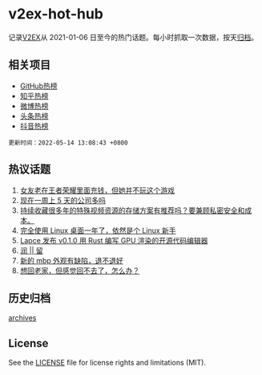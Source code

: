 # v2ex-hot-hub

 记录[V2EX](https://www.v2ex.com/)从 2021-01-06 日至今的热门话题。每小时抓取一次数据，按天[归档](archives)。
 
 ## 相关项目

- [GitHub热榜](https://github.com/snaildev/github-hot-hub)
- [知乎热榜](https://github.com/snaildev/zhihu-hot-hub)
- [微博热榜](https://github.com/snaildev/weibo-hot-hub)
- [头条热榜](https://github.com/snaildev/toutiao-hot-hub)
- [抖音热榜](https://github.com/snaildev/douyin-hot-hub)


 `更新时间：2022-05-14 13:08:43 +0800`

## 热议话题

1. [女友老在王者荣耀里面充钱，但她并不玩这个游戏](https://www.v2ex.com/t/852724)
1. [现在一周上 5 天的公司多吗](https://www.v2ex.com/t/852650)
1. [持续收藏很多年的特殊视频资源的存储方案有推荐吗？要兼顾私密安全和成本。](https://www.v2ex.com/t/852632)
1. [完全使用 Linux 桌面一年了，依然是个 Linux 新手](https://www.v2ex.com/t/852740)
1. [Lapce 发布 v0.1.0 用 Rust 编写 GPU 渲染的开源代码编辑器](https://www.v2ex.com/t/852668)
1. [润 || 留](https://www.v2ex.com/t/852638)
1. [新的 mbp 外观有缺陷，退不退好](https://www.v2ex.com/t/852682)
1. [想回老家，但感觉回不去了，怎么办？](https://www.v2ex.com/t/852624)

## 历史归档

[archives](archives)

## License

See the [LICENSE](LICENSE) file for license rights and limitations (MIT).
